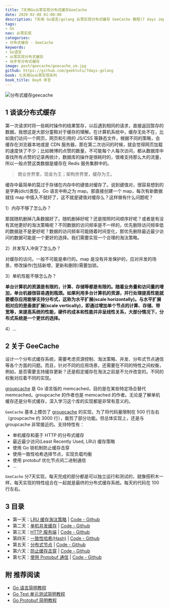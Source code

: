 ```yaml
---
title: 7天用Go从零实现分布式缓存GeeCache
date: 2020-02-08 01:00:00
description: 7天用 Go语言/golang 从零实现分布式缓存 GeeCache 教程(7 days implement golang distributed cache from scratch tutorial)，动手写分布式缓存，参照 groupcache 的实现。功能包括单机/分布式缓存，LRU (Least Recently Used) 缓存策略，防止缓存击穿、一致性哈希(Consistent Hash)，protobuf 通信等。
tags:
- Go
nav: 从零实现
categories:
- 分布式缓存 - GeeCache
keywords:
- Go语言
- 从零实现分布式缓存
- 动手写分布式缓存
image: post/geecache/geecache_sm.jpg
github: https://github.com/geektutu/7days-golang
book: 七天用Go从零实现系列
book_title: Day0 序言
---
```


![分布式缓存geecache](geecache/geecache.jpg)

## 1 谈谈分布式缓存

第一次请求时将一些耗时操作的结果暂存，以后遇到相同的请求，直接返回暂存的数据。我想这是大部分童鞋对于缓存的理解。在计算机系统中，缓存无处不在，比如我们访问一个网页，网页和引用的 JS/CSS 等静态文件，根据不同的策略，会缓存在浏览器本地或是 CDN 服务器，那在第二次访问的时候，就会觉得网页加载的速度快了不少；比如微博的点赞的数量，不可能每个人每次访问，都从数据库中查找所有点赞的记录再统计，数据库的操作是很耗时的，很难支持那么大的流量，所以一般点赞这类数据是缓存在 Redis 服务集群中的。

> 商业世界里，现金为王；架构世界里，缓存为王。

缓存中最简单的莫过于存储在内存中的键值对缓存了。说到键值对，很容易想到的是字典(dict)类型，Go 语言中称之为 map。那直接创建一个 map，每次有新数据就往 map 中插入不就好了，这不就是键值对缓存么？这样做有什么问题呢？

1）内存不够了怎么办？

那就随机删掉几条数据好了。随机删掉好呢？还是按照时间顺序好呢？或者是有没有其他更好的淘汰策略呢？不同数据的访问频率是不一样的，优先删除访问频率低的数据是不是更好呢？数据的访问频率可能随着时间变化，那优先删除最近最少访问的数据可能是一个更好的选择。我们需要实现一个合理的淘汰策略。

2）并发写入冲突了怎么办？

对缓存的访问，一般不可能是串行的。map 是没有并发保护的，应对并发的场景，修改操作(包括新增，更新和删除)需要加锁。

3）单机性能不够怎么办？

**单台计算机的资源是有限的，计算、存储等都是有限的。随着业务量和访问量的增加，单台机器很容易遇到瓶颈。如果利用多台计算机的资源，并行处理提高性能就要缓存应用能够支持分布式，这称为水平扩展(scale horizontally)。与水平扩展相对应的是垂直扩展(scale vertically)，即通过增加单个节点的计算、存储、带宽等，来提高系统的性能，硬件的成本和性能并非呈线性关系，大部分情况下，分布式系统是一个更优的选择。**

4）...

## 2 关于 GeeCache

设计一个分布式缓存系统，需要考虑资源控制、淘汰策略、并发、分布式节点通信等各个方面的问题。而且，针对不同的应用场景，还需要在不同的特性之间权衡，例如，是否需要支持缓存更新？还是假定缓存在淘汰之前是不允许改变的。不同的权衡对应着不同的实现。

[groupcache](https://github.com/golang/groupcache) 是 Go 语言版的 memcached，目的是在某些特定场合替代 memcached。groupcache 的作者也是 memcached 的作者。无论是了解单机缓存还是分布式缓存，深入学习这个库的实现都是非常有意义的。

`GeeCache` 基本上模仿了 [groupcache](https://github.com/golang/groupcache) 的实现，为了将代码量限制在 500 行左右（groupcache 约 3000 行），裁剪了部分功能。但总体实现上，还是与 groupcache 非常接近的。支持特性有：

- 单机缓存和基于 HTTP 的分布式缓存
- 最近最少访问(Least Recently Used, LRU) 缓存策略
- 使用 Go 锁机制防止缓存击穿
- 使用一致性哈希选择节点，实现负载均衡
- 使用 protobuf 优化节点间二进制通信
- ...

`GeeCache` 分7天实现，每天完成的部分都是可以独立运行和测试的，就像搭积木一样，每天实现的特性组合在一起就是最终的分布式缓存系统。每天的代码在 100 行左右。

## 3 目录

- 第一天：[LRU 缓存淘汰策略](https://geektutu.com/post/geecache-day1.html) | [Code - Github](https://github.com/geektutu/7days-golang/blob/master/gee-cache/day1-lru)
- 第二天：[单机并发缓存](https://geektutu.com/post/geecache-day2.html) | [Code - Github](https://github.com/geektutu/7days-golang/blob/master/gee-cache/day2-single-node)
- 第三天：[HTTP 服务端](https://geektutu.com/post/geecache-day3.html) | [Code - Github](https://github.com/geektutu/7days-golang/blob/master/gee-cache/day3-http-server)
- 第四天：[一致性哈希(Hash)](https://geektutu.com/post/geecache-day4.html) | [Code - Github](https://github.com/geektutu/7days-golang/blob/master/gee-cache/day4-consistent-hash)
- 第五天：[分布式节点](https://geektutu.com/post/geecache-day5.html) | [Code - Github](https://github.com/geektutu/7days-golang/blob/master/gee-cache/day5-multi-nodes)
- 第六天：[防止缓存击穿](https://geektutu.com/post/geecache-day6.html) | [Code - Github](https://github.com/geektutu/7days-golang/blob/master/gee-cache/day6-single-flight)
- 第七天：[使用 Protobuf 通信](https://geektutu.com/post/geecache-day7.html) | [Code - Github](https://github.com/geektutu/7days-golang/blob/master/gee-cache/day7-proto-buf)

## 附 推荐阅读

- [Go 语言简明教程](https://geektutu.com/post/quick-golang.html)
- [Go Test 单元测试简明教程](https://geektutu.com/post/quick-go-test.html)
- [Go Protobuf 简明教程](https://geektutu.com/post/quick-go-protobuf.html)